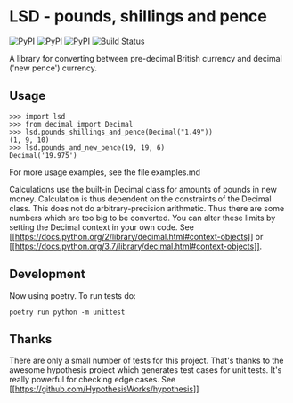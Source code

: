 # LSD - pounds, shillings and pence

[![PyPI](https://img.shields.io/pypi/v/lsd.svg)](https://pypi.python.org/pypi/lsd)
[![PyPI](https://img.shields.io/pypi/dm/lsd.svg)](https://pypi.python.org/pypi/lsd)
[![PyPI](https://img.shields.io/pypi/l/lsd.svg)](https://pypi.python.org/pypi/lsd)
[![Build Status](https://travis-ci.org/jwg4/lsd.svg?branch=master)](https://travis-ci.org/jwg4/lsd)

A library for converting between pre-decimal British currency and decimal ('new pence') currency.

## Usage
```
>>> import lsd
>>> from decimal import Decimal
>>> lsd.pounds_shillings_and_pence(Decimal("1.49"))
(1, 9, 10)
>>> lsd.pounds_and_new_pence(19, 19, 6)
Decimal('19.975')

```

For more usage examples, see the file examples.md

Calculations use the built-in Decimal class for amounts of pounds in new money. Calculation is thus dependent on the constraints of the Decimal class. This does not do arbitrary-precision arithmetic. Thus there are some numbers which are too big to be converted. You can alter these limits by setting the Decimal context in your own code.
See [[https://docs.python.org/2/library/decimal.html#context-objects]] or [[https://docs.python.org/3.7/library/decimal.html#context-objects]].

## Development

Now using poetry. To run tests do:
```
poetry run python -m unittest
```

## Thanks
There are only a small number of tests for this project. That's thanks to the awesome hypothesis project which generates test cases for unit tests. It's really powerful for checking edge cases. See [[https://github.com/HypothesisWorks/hypothesis]]